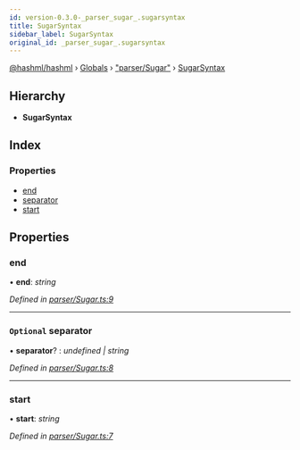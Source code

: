 ```yaml
---
id: version-0.3.0-_parser_sugar_.sugarsyntax
title: SugarSyntax
sidebar_label: SugarSyntax
original_id: _parser_sugar_.sugarsyntax
---
```


[@hashml/hashml](../index.md) › [Globals](../globals.md) › ["parser/Sugar"](../modules/_parser_sugar_.md) › [SugarSyntax](_parser_sugar_.sugarsyntax.md)

## Hierarchy

* **SugarSyntax**

## Index

### Properties

* [end](_parser_sugar_.sugarsyntax.md#end)
* [separator](_parser_sugar_.sugarsyntax.md#optional-separator)
* [start](_parser_sugar_.sugarsyntax.md#start)

## Properties

###  end

• **end**: *string*

*Defined in [parser/Sugar.ts:9](https://github.com/hashml/hashml/blob/6983021/src/parser/Sugar.ts#L9)*

___

### `Optional` separator

• **separator**? : *undefined | string*

*Defined in [parser/Sugar.ts:8](https://github.com/hashml/hashml/blob/6983021/src/parser/Sugar.ts#L8)*

___

###  start

• **start**: *string*

*Defined in [parser/Sugar.ts:7](https://github.com/hashml/hashml/blob/6983021/src/parser/Sugar.ts#L7)*
